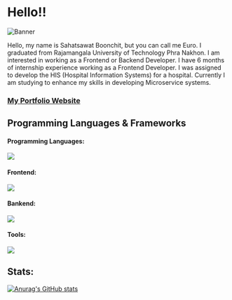 # Hello!!

![Banner](https://res.cloudinary.com/dkknun8xu/image/upload/v1677669771/GITHUB/Screenshot_2023-03-01_182119_h1j6lm.png)

Hello, my name is Sahatsawat Boonchit, but you can call me Euro. I graduated from Rajamangala University of Technology Phra Nakhon. I am interested in working as a Frontend or Backend Developer. I have 6 months of internship experience working as a Frontend Developer. I was assigned to develop the HIS (Hospital Information Systems) for a hospital. Currently I am studying to enhance my skills in developing Microservice systems.

### [My Portfolio Website](https://euro.lnwza007.live/)

## Programming Languages & Frameworks

#### Programming Languages:

![](https://skillicons.dev/icons?i=python,go,js,ts,php)

#### Frontend:
![](https://skillicons.dev/icons?i=js,html,css,next,tailwind,bootstrap)

#### Bankend:

![](https://skillicons.dev/icons?i=go,nodejs,nestjs,express,flask,mysql,postgres,sqlite)

#### Tools:

![](https://skillicons.dev/icons?i=vscode,git,github,figma,postman,docker)

## Stats:

[![Anurag's GitHub stats](https://github-readme-stats.vercel.app/api?username=euro1061)](https://github.com/euro1061/github-readme-stats)

